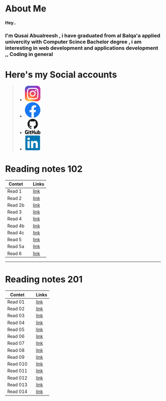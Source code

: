 # About Me

#### Hey..
### I'm Qusai Abualreesh , i have graduated from al Balqa'a applied univercity with Computer Scince  Bachelor degree , i am interesting in web development and applications development ,, Coding in general


# Here's my Social accounts

>* <a href="https://www.instagram.com/qusai_abualrish/?hl=en" target="_blank"><img src="./icons/instagram.png" height="50" width="50"/></a>
>* <a href="https://web.facebook.com/XxQusaIxX/" target="_blank" ><img src="./icons/facebook.png" height="50" width="50"></a>
>* <a href="https://github.com/Qusaiq" target="_blank" ><img src="./icons/github.png" height="50" width="50"></a>
>* <a href="https://www.linkedin.com/in/qosay-omar-4958631b7/" target="_blank" ><img src="./icons/linkedin.png" height="50" width="50"></a>


# Reading notes 102

| Contet |  |         Links                  |
| --------- | -------- | ---------           |
| Read 1    | | [link](./code102/read01.md)  |
| Read 2    | | [link](./code102/read02.md)  |
| Read 2b   | |[link](./code102/read02b.md)  | 
| Read 3    | | [link](./code102/read03.md)  |
| Read 4    | | [link](./code102/read04.md)  |
| Read 4b   | | [link](./code102/read04b.md) |
| Read 4c   | | [link](./code102/read04c.md) |
| Read 5    | | [link](./code102/read05a.md) |
| Read 5a   | | [link](./code102/read005a.md)|
| Read 6    | | [link](./code102/read06.md)  |

--------------------------
# Reading notes 201

| Contet |  |         Links                  |
| --------- | -------- | ---------           |
| Read 01   | | [link](./code201/class-01.md)  |
| Read 02   | | [link](./code201/class-02.md)|
| Read 03   | | [link](./code201/class-03.md)|
| Read 04   | | [link](./code201/class-04.md)|
| Read 05   | | [link](./code201/class-05.md)|
| Read 06   | | [link](./code201/class-06.md)|
| Read 07   | | [link](./code201/class-07.md)|
| Read 08   | | [link](./code201/class-08.md)|
| Read 09   | | [link](./code201/class-09.md)|
| Read 010  | | [link](./code201/class-10.md)|
| Read 011  | | [link](./code201/class-11.md)|
| Read 012  | | [link](./code201/class-12.md)|
| Read 013  | | [link](./code201/class-13.md)|
| Read 014  | | [link](./code201/class-14.md)|


